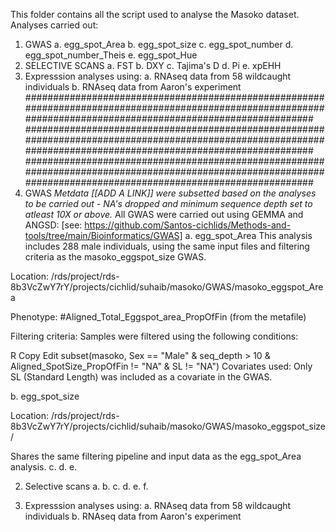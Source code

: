 This folder contains all the script used to analyse the Masoko dataset.
Analyses carried out:
1. GWAS
  a. egg_spot_Area
  b. egg_spot_size
  c. egg_spot_number
  d. egg_spot_number_Theis
  e. egg_spot_Hue
2. SELECTIVE SCANS
  a. FST
  b. DXY
  c. Tajima's D
  d. Pi
  e. xpEHH
3. Expresssion analyses using:
   a. RNAseq data from 58 wildcaught individuals
   b. RNAseq data from Aaron's experiment
################################################################################################################################################################
################################################################################################################################################################
################################################################################################################################################################
1. GWAS  _Metdata [[ADD A LINK]] were subsetted based on the analyses to be carried out - NA's dropped and minimum sequence depth set to atleast 10X or above._
All GWAS were carried out using GEMMA and ANGSD: [see: https://github.com/Santos-cichlids/Methods-and-tools/tree/main/Bioinformatics/GWAS]
   a. egg_spot_Area
This analysis includes 288 male individuals, using the same input files and filtering criteria as the masoko_eggspot_size GWAS.

Location: /rds/project/rds-8b3VcZwY7rY/projects/cichlid/suhaib/masoko/GWAS/masoko_eggspot_Area

Phenotype: #Aligned_Total_Eggspot_area_PropOfFin (from the metafile)

Filtering criteria:
Samples were filtered using the following conditions:

R
Copy
Edit
subset(masoko, Sex == "Male" & seq_depth > 10 & Aligned_SpotSize_PropOfFin != "NA" & SL != "NA")
Covariates used: Only SL (Standard Length) was included as a covariate in the GWAS.

b. egg_spot_size

Location: /rds/project/rds-8b3VcZwY7rY/projects/cichlid/suhaib/masoko/GWAS/masoko_eggspot_size/

Shares the same filtering pipeline and input data as the egg_spot_Area analysis.
   c.
   d.
   e.
   

2. Selective scans
   a.
   b.
   c.
   d.
   e.
   f.
   
3. Expresssion analyses using:
   a. RNAseq data from 58 wildcaught individuals
   b. RNAseq data from Aaron's experiment
